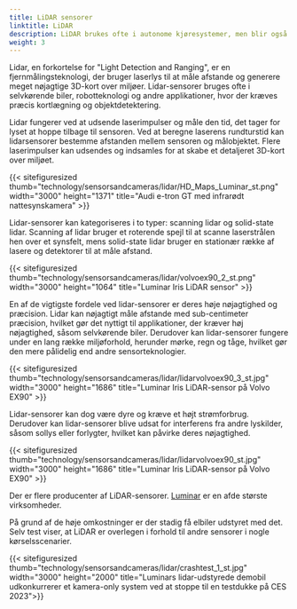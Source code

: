 ```yaml
---
title: LiDAR sensorer
linktitle: LiDAR
description: LiDAR brukes ofte i autonome kjøresystemer, men blir også mer vanlig i ADAS-funksjoner.
weight: 3
---
```

<!-- markdownlint-disable MD033 -->
Lidar, en forkortelse for "Light Detection and Ranging", er en fjernmålingsteknologi, der bruger laserlys til at måle afstande og generere meget nøjagtige 3D-kort over miljøer. Lidar-sensorer bruges ofte i selvkørende biler, robotteknologi og andre applikationer, hvor der kræves præcis kortlægning og objektdetektering.

Lidar fungerer ved at udsende laserimpulser og måle den tid, det tager for lyset at hoppe tilbage til sensoren. Ved at beregne laserens rundturstid kan lidarsensorer bestemme afstanden mellem sensoren og målobjektet. Flere laserimpulser kan udsendes og indsamles for at skabe et detaljeret 3D-kort over miljøet.

{{< sitefiguresized thumb="technology/sensorsandcameras/lidar/HD_Maps_Luminar_st.png" width="3000" height="1371" title="Audi e-tron GT med infrarødt nattesynskamera" >}}

Lidar-sensorer kan kategoriseres i to typer: scanning lidar og solid-state lidar. Scanning af lidar bruger et roterende spejl til at scanne laserstrålen hen over et synsfelt, mens solid-state lidar bruger en stationær række af lasere og detektorer til at måle afstand.

{{< sitefiguresized thumb="technology/sensorsandcameras/lidar/volvoex90_2_st.png" width="3000" height="1064" title="Luminar Iris LiDAR sensor" >}}

En af de vigtigste fordele ved lidar-sensorer er deres høje nøjagtighed og præcision. Lidar kan nøjagtigt måle afstande med sub-centimeter præcision, hvilket gør det nyttigt til applikationer, der kræver høj nøjagtighed, såsom selvkørende biler. Derudover kan lidar-sensorer fungere under en lang række miljøforhold, herunder mørke, regn og tåge, hvilket gør den mere pålidelig end andre sensorteknologier.

{{< sitefiguresized thumb="technology/sensorsandcameras/lidar/lidarvolvoex90_3_st.jpg" width="3000" height="1686" title="Luminar Iris LiDAR-sensor på Volvo EX90" >}}

Lidar-sensorer kan dog være dyre og kræve et højt strømforbrug. Derudover kan lidar-sensorer blive udsat for interferens fra andre lyskilder, såsom sollys eller forlygter, hvilket kan påvirke deres nøjagtighed.

{{< sitefiguresized thumb="technology/sensorsandcameras/lidar/lidarvolvoex90_st.jpg" width="3000" height="1686" title="Luminar Iris LiDAR-sensor på Volvo EX90" >}}

Der er flere producenter af LiDAR-sensorer. [Luminar](https://www.luminartech.com/technology#iris) er en af ​​de største virksomheder.

På grund af de høje omkostninger er der stadig få elbiler udstyret med det. Selv test viser, at LiDAR er overlegen i forhold til andre sensorer i nogle kørselsscenarier.

{{< sitefiguresized thumb="technology/sensorsandcameras/lidar/crashtest_1_st.jpg" width="3000" height="2000" title="Luminars lidar-udstyrede demobil udkonkurrerer et kamera-only system ved at stoppe til en testdukke på CES 2023">}}
